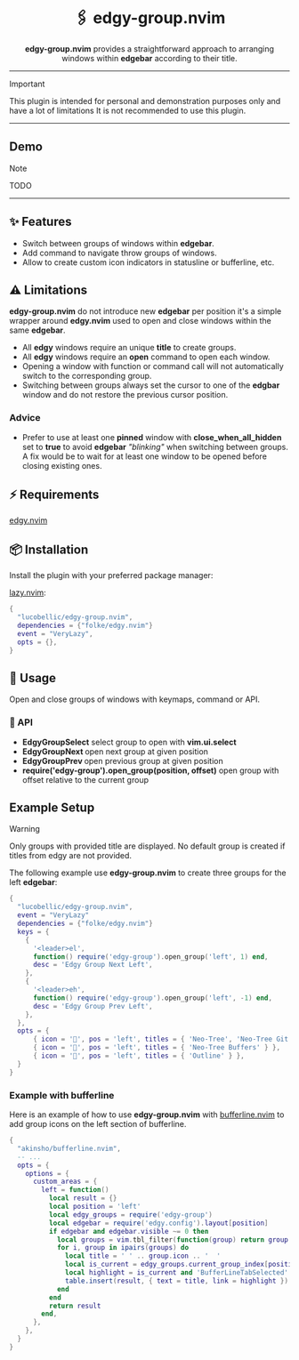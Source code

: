 <h1 align="center">
  🖇️ edgy-group.nvim
</h1>

<p align="center"><b>edgy-group.nvim</b> provides a straightforward approach to arranging windows within <b>edgebar</b> according to their title.</p>

---

> [!IMPORTANT]
> This plugin is intended for personal and demonstration purposes only and have a lot of limitations
> It is not recommended to use this plugin.

---

## Demo

> [!NOTE]
> TODO

---

## ✨ Features

- Switch between groups of windows within **edgebar**.
- Add command to navigate throw groups of windows.
- Allow to create custom icon indicators in statusline or bufferline, etc.

## ⚠️ Limitations

**edgy-group.nvim** do not introduce new **edgebar** per position it's a simple wrapper around **edgy.nvim** used to open and close windows within the same **edgebar**.

- All **edgy** windows require an unique **title** to create groups.
- All **edgy** windows require an **open** command to open each window.
- Opening a window with function or command call will not automatically switch to the corresponding group.
- Switching between groups always set the cursor to one of the **edgbar** window and do not restore the previous cursor position.

### Advice

- Prefer to use at least one **pinned** window with **close_when_all_hidden** set to **true** to avoid **edgebar** _"blinking"_ when switching between groups.
  A fix would be to wait for at least one window to be opened before closing existing ones.

## ⚡️ Requirements

[edgy.nvim](https://github.com/folke/edgy.nvim)

## 📦️ Installation

Install the plugin with your preferred package manager:

[lazy.nvim]("folke/edgy.nvim"):

```lua
{
  "lucobellic/edgy-group.nvim",
  dependencies = {"folke/edgy.nvim"}
  event = "VeryLazy",
  opts = {},
}
```

## 🚀️ Usage

Open and close groups of windows with keymaps, command or API.

### 🔌 API

- **EdgyGroupSelect** select group to open with **vim.ui.select**
- **EdgyGroupNext <pos>** open next group at given position
- **EdgyGroupPrev <pos>** open previous group at given position
- **require('edgy-group').open_group(position, offset)** open group with offset relative to the current group

## Example Setup

> [!WARNING]
> Only groups with provided title are displayed.
> No default group is created if titles from edgy are not provided.

The following example use **edgy-group.nvim** to create three groups for the left **edgebar**:

```lua
{
  "lucobellic/edgy-group.nvim",
  event = "VeryLazy"
  dependencies = {"folke/edgy.nvim"}
  keys = {
    {
      '<leader>el',
      function() require('edgy-group').open_group('left', 1) end,
      desc = 'Edgy Group Next Left',
    },
    {
      '<leader>eh',
      function() require('edgy-group').open_group('left', -1) end,
      desc = 'Edgy Group Prev Left',
    },
  },
  opts = {
      { icon = '', pos = 'left', titles = { 'Neo-Tree', 'Neo-Tree Git' } },
      { icon = '', pos = 'left', titles = { 'Neo-Tree Buffers' } },
      { icon = '', pos = 'left', titles = { 'Outline' } },
  }
}
```

### Example with bufferline

Here is an example of how to use **edgy-group.nvim** with [bufferline.nvim](https://github.com/akinsho/bufferline.nvim) to add group icons on the left section of bufferline.

```lua
{
  "akinsho/bufferline.nvim",
  -- ...
  opts = {
    options = {
      custom_areas = {
        left = function()
          local result = {}
          local position = 'left'
          local edgy_groups = require('edgy-group')
          local edgebar = require('edgy.config').layout[position]
          if edgebar and edgebar.visible ~= 0 then
            local groups = vim.tbl_filter(function(group) return group.pos == position end, edgy_group.groups)
            for i, group in ipairs(groups) do
              local title = ' ' .. group.icon .. '  '
              local is_current = edgy_groups.current_group_index[position] == i
              local highlight = is_current and 'BufferLineTabSelected' or 'BufferLineTab'
              table.insert(result, { text = title, link = highlight })
            end
          end
          return result
        end,
      },
    },
  }
}
```
